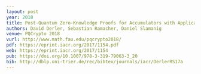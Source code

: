 ```yaml
---
layout: post
year: 2018	
title: Post-Quantum Zero-Knowledge Proofs for Accumulators with Applications to Ring Signatures from Symmetric-Key Primitives
authors: David Derler, Sebastian Ramacher, Daniel Slamanig
venue: PQCrypto 2018
vurl: http://www.math.fau.edu/pqcrypto2018/
pdf: https://eprint.iacr.org/2017/1154.pdf
web: https://eprint.iacr.org/2017/1154
pub: https://doi.org/10.1007/978-3-319-79063-3_20
bib: http://dblp.uni-trier.de/rec/bibtex/journals/iacr/DerlerRS17a
---
```


